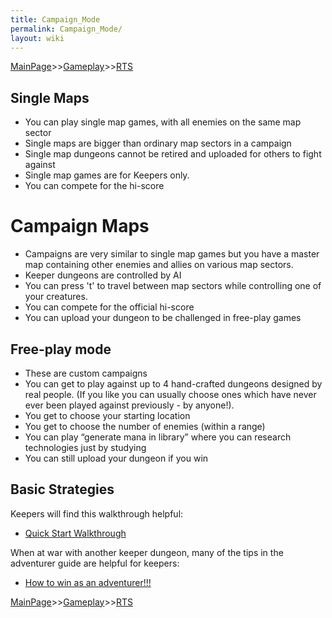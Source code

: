 ```yaml
---
title: Campaign_Mode
permalink: Campaign_Mode/
layout: wiki
---
```


[MainPage](/keeperrl_wiki/ "wikilink")>>[Gameplay](/keeperrl_wiki/Gameplay_Guide "wikilink")>>[RTS](/keeperrl_wiki/RTS "wikilink")

Single Maps
-----------

-   You can play single map games, with all enemies on the same map
    sector
-   Single maps are bigger than ordinary map sectors in a campaign
-   Single map dungeons cannot be retired and uploaded for others to
    fight against
-   Single map games are for Keepers only.
-   You can compete for the hi-score

Campaign Maps
=============

-   Campaigns are very similar to single map games but you have a master
    map containing other enemies and allies on various map sectors.
-   Keeper dungeons are controlled by AI
-   You can press 't' to travel between map sectors while controlling
    one of your creatures.
-   You can compete for the official hi-score
-   You can upload your dungeon to be challenged in free-play games

Free-play mode
--------------

-   These are custom campaigns
-   You can get to play against up to 4 hand-crafted dungeons designed
    by real people. (If you like you can usually choose ones which have
    never ever been played against previously - by anyone!).
-   You get to choose your starting location
-   You get to choose the number of enemies (within a range)
-   You can play “generate mana in library” where you can research
    technologies just by studying
-   You can still upload your dungeon if you win

Basic Strategies
----------------

Keepers will find this walkthrough helpful:

-   [Quick Start Walkthrough](/keeperrl_wiki/Quick_Start_Walkthrough "wikilink")

When at war with another keeper dungeon, many of the tips in the
adventurer guide are helpful for keepers:

-   [How to win as an
    adventurer!!!](/keeperrl_wiki/How_To_Win_As_An_Adventurer!!! "wikilink")

[MainPage](/keeperrl_wiki/ "wikilink")>>[Gameplay](/keeperrl_wiki/Gameplay_Guide "wikilink")>>[RTS](/keeperrl_wiki/RTS "wikilink")

